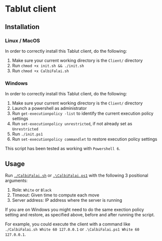 # Tablut client

## Installation

### Linux / MacOS
In order to correctly install this Tablut client, do the following:
1. Make sure your current working directory is the `Client/` directory
2. Run `chmod +x init.sh && ./init.sh`
3. Run `chmod +x CalbiFalai.sh`

### Windows
In order to correctly install this Tablut client, do the following:
1. Make sure your current working directory is the `Client/` directory
2. Launch a powershell as administrator
3. Run `get-executionpolicy -list` to identify the current execution policy settings
4. Run `set-executionpolicy unrestricted`, if not already set as `Unrestricted`
5. Run `./init.ps1`
6. Run `set-executionpolicy commandlet` to restore execution policy settings

This script has been tested as working with `Powershell 6`.

## Usage
Run [`./CalbiFalai.sh`](CalbiFalai.sh) or [`.\CalbiFalai.ps1`](CalbiFalai.ps1) with the following 3 positional arguments:
1. Role: `White` or `Black`
2. Timeout: Given time to compute each move
3. Server address: IP address where the server is running

If you are on Windows you might need to do the same exection policy setting and restore, as specified above, before and after running the script.

For example, you could execute the client with a command like `./CalbiFalai.sh White 60 127.0.0.1` or `.\CalbiFalai.ps1 White 60 127.0.0.1`.
